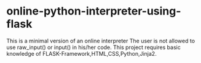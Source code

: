 # online-python-interpreter-using-flask
This is a minimal version of an online interpreter
The user is not allowed to use raw_input() or input() in his/her code.
This project requires basic knowledge of FLASK-Framework,HTML,CSS,Python,Jinja2.
